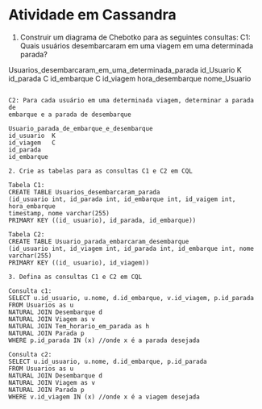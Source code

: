# Atividade em Cassandra

1. Construir um diagrama de Chebotko para as seguintes consultas:
C1: Quais usuários desembarcaram em uma viagem em uma determinada parada?


Usuarios_desembarcaram_em_uma_determinada_parada
id_Usuario   K
id_parada    C
id_embarque  C
id_viagem
hora_desembarque
nome_Usuario
~~~

C2: Para cada usuário em uma determinada viagem, determinar a parada de
embarque e a parada de desembarque

Usuario_parada_de_embarque_e_desembarque
id_usuario  K
id_viagem   C
id_parada
id_embarque

2. Crie as tabelas para as consultas C1 e C2 em CQL

Tabela C1:
CREATE TABLE Usuarios_desembarcaram_parada
(id_usuario int, id_parada int, id_embarque int, id_vaigem int, hora_embarque
timestamp, nome varchar(255)
PRIMARY KEY ((id_ usuario), id_parada, id_embarque))

Tabela C2:
CREATE TABLE Usuario_parada_embarcaram_desembarque
(id_usuario int, id_viagem int, id_parada int, id_embarque int, nome varchar(255)
PRIMARY KEY ((id_ usuario), id_viagem)) 

3. Defina as consultas C1 e C2 em CQL

Consulta c1:
SELECT u.id_usuario, u.nome, d.id_embarque, v.id_viagem, p.id_parada
FROM Usuarios as u
NATURAL JOIN Desembarque d
NATURAL JOIN Viagem as v
NATURAL JOIN Tem_horario_em_parada as h
NATURAL JOIN Parada p
WHERE p.id_parada IN (x) //onde x é a parada desejada

Consulta c2:
SELECT u.id_usuario, u.nome, d.id_embarque, p.id_parada
FROM Usuarios as u
NATURAL JOIN Desembarque d
NATURAL JOIN Viagem as v
NATURAL JOIN Parada p
WHERE v.id_viagem IN (x) //onde x é a viagem desejada
